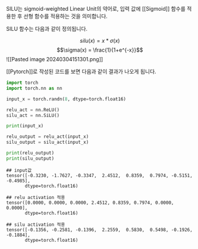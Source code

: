 SILU는 sigmoid-weighted Linear Unit의 약어로, 입력 값에 [[Sigmoid]] 함수를 적용한 후 선형 함수를 적용하는 것을 의미합니다.

SILU 함수는 다음과 같이 정의됩니다.

$$silu(x) = x * \sigma(x)$$
$$\sigma(x) = \frac{1}{1+e^{-x}}$$
![[Pasted image 20240304151301.png]]

[[Pytorch]]로 작성된 코드를 보면 다음과 같이 결과가 나오게 됩니다.

```python
import torch
import torch.nn as nn

input_x = torch.randn(8, dtype=torch.float16)

relu_act = nn.ReLU()
silu_act = nn.SiLU()

print(input_x)

relu_output = relu_act(input_x)
silu_output = silu_act(input_x)

print(relu_output)
print(silu_output)
```

```
## input값
tensor([-0.3230, -1.7627, -0.3347,  2.4512,  0.8359,  0.7974, -0.5151, -0.4985],
       dtype=torch.float16)
       
## relu activation 적용
tensor([0.0000, 0.0000, 0.0000, 2.4512, 0.8359, 0.7974, 0.0000, 0.0000],
       dtype=torch.float16)
       
## silu activation 적용
tensor([-0.1356, -0.2581, -0.1396,  2.2559,  0.5830,  0.5498, -0.1926, -0.1884],
       dtype=torch.float16)
```

